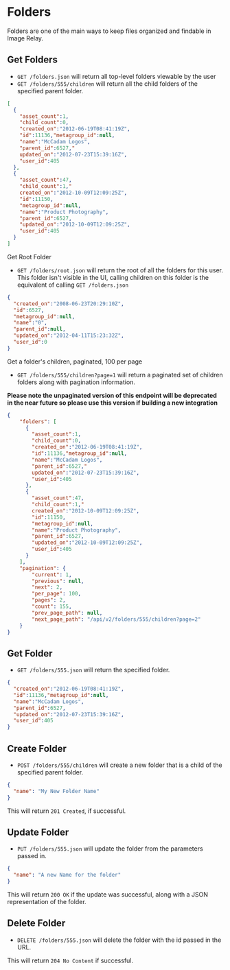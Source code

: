 Folders
=======

Folders are one of the main ways to keep files organized and findable in Image Relay.

Get Folders
-----------

* `GET /folders.json` will return all top-level folders viewable by the user
* `GET /folders/555/children` will return all the child folders of the specified parent folder.

```json
[
  {
    "asset_count":1,
    "child_count":0,
    "created_on":"2012-06-19T08:41:19Z",
    "id":11136,"metagroup_id":null,
    "name":"McCadam Logos",
    "parent_id":6527,"
    updated_on":"2012-07-23T15:39:16Z",
    "user_id":405
  },
  {
    "asset_count":47,
    "child_count":1,"
    created_on":"2012-10-09T12:09:25Z",
    "id":11150,
    "metagroup_id":null,
    "name":"Product Photography",
    "parent_id":6527,
    "updated_on":"2012-10-09T12:09:25Z",
    "user_id":405
  }
]
```

Get Root Folder

* `GET /folders/root.json` will return the root of all the folders for this user. This folder isn't visible in the UI, calling children on this folder is the equivalent of
calling `GET /folders.json`

```json
{
  "created_on":"2008-06-23T20:29:10Z",
  "id":6527,
  "metagroup_id":null,
  "name":"0",
  "parent_id":null,
  "updated_on":"2012-04-11T15:23:32Z",
  "user_id":0
}
```

Get a folder's children, paginated, 100 per page
 
 * `GET /folders/555/children?page=1` will return a paginated set of children folders along with pagination information. 
 
 **Please note the unpaginated version of this endpoint will be deprecated in the near future so please use this version if building a new integration**

```json
{
    "folders": [
      {
        "asset_count":1,
        "child_count":0,
        "created_on":"2012-06-19T08:41:19Z",
        "id":11136,"metagroup_id":null,
        "name":"McCadam Logos",
        "parent_id":6527,"
        updated_on":"2012-07-23T15:39:16Z",
        "user_id":405
      },
      {
        "asset_count":47,
        "child_count":1,"
        created_on":"2012-10-09T12:09:25Z",
        "id":11150,
        "metagroup_id":null,
        "name":"Product Photography",
        "parent_id":6527,
        "updated_on":"2012-10-09T12:09:25Z",
        "user_id":405
      }
    ],
    "pagination": {
        "current": 1,
        "previous": null,
        "next": 2,
        "per_page": 100,
        "pages": 2,
        "count": 155,
        "prev_page_path": null,
        "next_page_path": "/api/v2/folders/555/children?page=2"
    }
}
```

Get Folder
----------

* `GET /folders/555.json` will return the specified folder.

```json
{
  "created_on":"2012-06-19T08:41:19Z",
  "id":11136,"metagroup_id":null,
  "name":"McCadam Logos",
  "parent_id":6527,
  "updated_on":"2012-07-23T15:39:16Z",
  "user_id":405
}
```

Create Folder
-------------

* `POST /folders/555/children` will create a new folder that is a child of the specified parent folder.

```json
{
  "name": "My New Folder Name"
}
```

This will return `201 Created`, if successful.

Update Folder
-------------

* `PUT /folders/555.json` will update the folder from the parameters passed in.

```json
{
  "name": "A new Name for the folder"
}
```

This will return `200 OK` if the update was successful, along with a JSON representation of the folder.

Delete Folder
-------------

* `DELETE /folders/555.json` will delete the folder with the id passed in the URL.

This will return `204 No Content` if successful.


